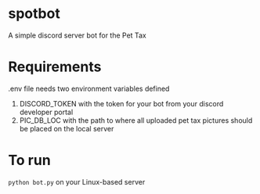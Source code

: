# spotbot
A simple discord server bot for the Pet Tax

# Requirements
.env file needs two environment variables defined
1. DISCORD_TOKEN with the token for your bot from your discord developer portal
2. PIC_DB_LOC with the path to where all uploaded pet tax pictures should be placed on the local server

# To run
`python bot.py` on your Linux-based server

